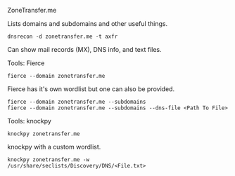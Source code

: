 ZoneTransfer.me

Lists domains and subdomains and other useful things.
```
dnsrecon -d zonetransfer.me -t axfr
```

Can show mail records (MX), DNS info, and text files.

Tools: Fierce
```
fierce --domain zonetransfer.me
```

Fierce has it's own wordlist but one can also be provided.
```
fierce --domain zonetransfer.me --subdomains 
fierce --domain zonetransfer.me --subdomains --dns-file <Path To File>
```

Tools: knockpy
```
knockpy zonetransfer.me
```

knockpy with a custom wordlist.
```
knockpy zonetransfer.me -w /usr/share/seclists/Discovery/DNS/<File.txt>
```

